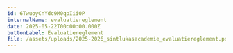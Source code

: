 ```yaml
---
id: 6TwuoyCnYdc9M0qpIii0P
internalName: evaluatiereglement
date: 2025-05-22T00:00:00.000Z
buttonLabel: Evaluatiereglement
file: /assets/uploads/2025-2026_sintlukasacademie_evaluatiereglement.pdf
---
```

